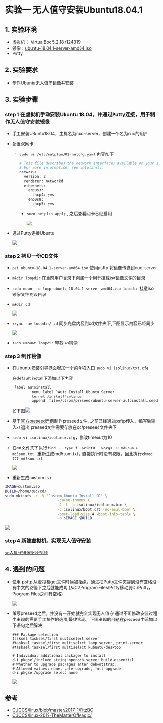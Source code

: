 

# 实验一 无人值守安装Ubuntu18.04.1

## 1. 实验环境

- 虚拟机： VIrtualBox 5.2.18 r124319
- 镜像：[ubuntu-18.04.1-server-amd64.iso](http://sec.cuc.edu.cn/ftp/iso/ubuntu-18.04.1-server-amd64.iso)
- Putty

## 2. 实验要求

- 制作Ubuntu无人值守镜像并安装

## 3. 实验步骤

### step 1 在虚拟机手动安装Ubuntu 18.04，并通过Putty连接，用于制作无人值守安装镜像

- 手工安装UBuntu18.04，主机名为cuc-server，创建一个名为cuc的用户

- 配置双网卡

  - `sudo vi /etc/netplan/01-netcfg.yaml` 内容如下

    ```bash
    # This file describes the network interfaces available on your system
    # For more information, see netplan(5).
    network:
      version: 2
      renderer: networkd
      ethernets:
        enp0s3:
          dhcp4: yes
        enp0s8:
          dhcp5: yes
    ```
    - `sudo netplan apply` , 之后查看网卡已经启用

      ![](img/20190311-1.png)

- 通过Putty连接Ubuntu

  ![](img/20190311-2.png)

### step 2 拷贝一份CD文件

- `put ubuntu-18.04.1-server-amd64.iso` 使用psftp 将镜像传送到cuc-server

- `mkdir loopdir`  在当前用户目录下创建一个用于挂载iso镜像文件的目录

- `sudo mount -o loop ubuntu-18.04.1-server-amd64.iso loopdir`  挂载iso镜像文件到该目录

- `mkdir cd` 

	![](img/20190311-5.png)

- `rsync -av loopdir/ cd`  同步光盘内容到cd文件夹下,下图显示内容已经同步

	![](img/20190311-6.png)

- `sudo umount loopdir` 卸载iso镜像

### step 3 制作镜像

- 在Ubuntu安装引导界面增加一个菜单项入口
	`sudo vi isolinux/txt.cfg`

	在default install下添加以下内容

     ```bash
      label autoinstall
              menu label ^Auto Install Ubuntu Server
              kernel /install/vmlinuz
              append  file=/cdrom/preseed/ubuntu-server-autoinstall.seed debian-installer/locale=en_US console-setup/layoutcode=us keyboard-configuration/layoutcode=us console-setup/ask_detect=false localechooser/translation/warn-light=true localechooser/translation/warn-severe=true initrd=/install/initrd.gz root=/dev/ram rw quiet
     ```
    如下图![](img/20190311-7.png)

-  基于[官方preseed示例](https://help.ubuntu.com/lts/installation-guide/example-preseed.txt)制作preseed文件, 之前已经通过psftp传入，编写后输入`x!`退出,preseed文件需要存放在cd/preseed文件夹下

- `sudo vi isolinux/isolinux.cfg`，修改timeout为10 

- 在cd文件夹下执行`find . -type f -print0 | xargs -0 md5sum > md5sum.txt ` 重新生成md5sum.txt，直接执行时没有权限，因此执行`chmod 777 md5sum.txt`

	![](img/20190311-8.png)
	
- 重新生成custom.iso

```bash
IMAGE=custom.iso
BUILD=/home/cuc/cd/
sudo mkisofs -r -V "Custom Ubuntu Install CD" \
                        -cache-inodes \
                        -J -l -b isolinux/isolinux.bin \
                        -c isolinux/boot.cat -no-emul-boot \
                        -boot-load-size 4 -boot-info-table \
                        -o $IMAGE $BUILD
```

![](img/20190311-4.png)

### step 4 新建虚拟机，实现无人值守安装

[无人值守镜像安装视频](https://weibo.com/tv/v/HkpQ47QxK?fid=1034:4348658330885308)

## 4. 遇到的问题

- 使用 psftp 从虚拟机get文件时候被拒绝，通过把Putty文件夹挪到没有空格没有中文的路径下之后就能成功 (从C:\Program Files\Putty移动到C:\Putty，Program Files之间有空格)

  ![](img/20190311-11.png)

- 编写preseed之后，并没有一开始就完全实现无人值守,通过不断修改安装过程中出现的需要手工操作的选项,最终实现。下图出现的问题在preseed中添加以下语句之后解决
  ```
  ### Package selection
  tasksel tasksel/first multiselect server
  #tasksel tasksel/first multiselect lamp-server, print-server
  #tasksel tasksel/first multiselect kubuntu-desktop
  
  # Individual additional packages to install
  d-i pkgsel/include string openssh-server build-essential
  # Whether to upgrade packages after debootstrap.
  # Allowed values: none, safe-upgrade, full-upgrade
  d-i pkgsel/upgrade select none
  ```
  ![](img/20190311-10.png)

## 参考

- [CUCCS/linux/blob/master/2017-1/FitzBC](https://github.com/CUCCS/linux/blob/master/2017-1/FitzBC/%E5%AE%9E%E9%AA%8C1/%E5%AE%9E%E9%AA%8C%E6%8A%A5%E5%91%8A1_20170228.md)
- [CUCCS/linux-2019-TheMasterOfMagic/](https://github.com/CUCCS/linux-2019-TheMasterOfMagic/pull/1/commits/ff2775a44a166d6d886edf8999920884ae1bd780)


